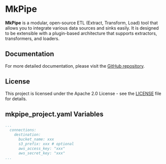 # MkPipe

**MkPipe** is a modular, open-source ETL (Extract, Transform, Load) tool that allows you to integrate various data sources and sinks easily. It is designed to be extensible with a plugin-based architecture that supports extractors, transformers, and loaders.

## Documentation

For more detailed documentation, please visit the [GitHub repository](https://github.com/mkpipe-etl/mkpipe).

## License

This project is licensed under the Apache 2.0 License - see the [LICENSE](LICENSE) file for details.


## mkpipe_project.yaml Variables
```yaml
...
  connections:
    destination:
      bucket_name: xxx 
      s3_prefix: xxx # optional
      aws_access_key: "xxx"
      aws_secret_key: "xxx"
...
```